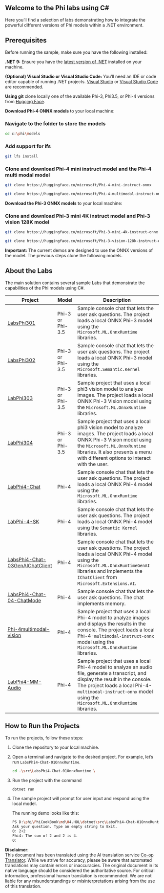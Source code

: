 <!--
CO_OP_TRANSLATOR_METADATA:
{
  "original_hash": "903c509a6d0d1ecce00b849d7f753bdd",
  "translation_date": "2025-07-09T19:36:21+00:00",
  "source_file": "md/04.HOL/dotnet/readme.md",
  "language_code": "en"
}
-->
## Welcome to the Phi labs using C#

Here you’ll find a selection of labs demonstrating how to integrate the powerful different versions of Phi models within a .NET environment.

## Prerequisites

Before running the sample, make sure you have the following installed:

**.NET 9:** Ensure you have the [latest version of .NET](https://dotnet.microsoft.com/download/dotnet?WT.mc_id=aiml-137032-kinfeylo) installed on your machine.

**(Optional) Visual Studio or Visual Studio Code:** You’ll need an IDE or code editor capable of running .NET projects. [Visual Studio](https://visualstudio.microsoft.com?WT.mc_id=aiml-137032-kinfeylo) or [Visual Studio Code](https://code.visualstudio.com?WT.mc_id=aiml-137032-kinfeylo) are recommended.

**Using git** clone locally one of the available Phi-3, Phi3.5, or Phi-4 versions from [Hugging Face](https://huggingface.co/collections/lokinfey/phi-4-family-679c6f234061a1ab60f5547c).

**Download Phi-4 ONNX models** to your local machine:

### Navigate to the folder to store the models

```bash
cd c:\phi\models
```

### Add support for lfs

```bash
git lfs install 
```

### Clone and download Phi-4 mini instruct model and the Phi-4 multi modal model

```bash
git clone https://huggingface.co/microsoft/Phi-4-mini-instruct-onnx

git clone https://huggingface.co/microsoft/Phi-4-multimodal-instruct-onnx
```

**Download the Phi-3 ONNX models** to your local machine:

### Clone and download Phi-3 mini 4K instruct model and Phi-3 vision 128K model

```bash
git clone https://huggingface.co/microsoft/Phi-3-mini-4k-instruct-onnx

git clone https://huggingface.co/microsoft/Phi-3-vision-128k-instruct-onnx-cpu
```

**Important:** The current demos are designed to use the ONNX versions of the model. The previous steps clone the following models.

## About the Labs

The main solution contains several sample Labs that demonstrate the capabilities of the Phi models using C#.

| Project | Model | Description |
| ------------ | -----------| ----------- |
| [LabsPhi301](../../../../../md/04.HOL/dotnet/src/LabsPhi301) | Phi-3 or Phi-3.5 | Sample console chat that lets the user ask questions. The project loads a local ONNX Phi-3 model using the `Microsoft.ML.OnnxRuntime` libraries. |
| [LabsPhi302](../../../../../md/04.HOL/dotnet/src/LabsPhi302) | Phi-3 or Phi-3.5 | Sample console chat that lets the user ask questions. The project loads a local ONNX Phi-3 model using the `Microsoft.Semantic.Kernel` libraries. |
| [LabPhi303](../../../../../md/04.HOL/dotnet/src/LabsPhi303) | Phi-3 or Phi-3.5 | Sample project that uses a local phi3 vision model to analyze images. The project loads a local ONNX Phi-3 Vision model using the `Microsoft.ML.OnnxRuntime` libraries. |
| [LabPhi304](../../../../../md/04.HOL/dotnet/src/LabsPhi304) | Phi-3 or Phi-3.5 | Sample project that uses a local phi3 vision model to analyze images. The project loads a local ONNX Phi-3 Vision model using the `Microsoft.ML.OnnxRuntime` libraries. It also presents a menu with different options to interact with the user. | 
| [LabPhi4-Chat](../../../../../md/04.HOL/dotnet/src/LabsPhi4-Chat-01OnnxRuntime) | Phi-4 | Sample console chat that lets the user ask questions. The project loads a local ONNX Phi-4 model using the `Microsoft.ML.OnnxRuntime` libraries. |
| [LabPhi-4-SK](../../../../../md/04.HOL/dotnet/src/LabsPhi4-Chat-02SK) | Phi-4 | Sample console chat that lets the user ask questions. The project loads a local ONNX Phi-4 model using the `Semantic Kernel` libraries. |
| [LabsPhi4-Chat-03GenAIChatClient](../../../../../md/04.HOL/dotnet/src/LabsPhi4-Chat-03GenAIChatClient) | Phi-4 | Sample console chat that lets the user ask questions. The project loads a local ONNX Phi-4 model using the `Microsoft.ML.OnnxRuntimeGenAI` libraries and implements the `IChatClient` from `Microsoft.Extensions.AI`. |
| [LabsPhi4-Chat-04-ChatMode](../../../../../md/04.HOL/dotnet/src/LabsPhi4-Chat-04-ChatMode) | Phi-4 | Sample console chat that lets the user ask questions. The chat implements memory. |
| [Phi-4multimodal-vision](../../../../../md/04.HOL/dotnet/src/LabsPhi4-MultiModal-01Images) | Phi-4 | Sample project that uses a local Phi-4 model to analyze images and displays the results in the console. The project loads a local Phi-4-`multimodal-instruct-onnx` model using the `Microsoft.ML.OnnxRuntime` libraries. |
| [LabPhi4-MM-Audio](../../../../../md/04.HOL/dotnet/src/LabsPhi4-MultiModal-02Audio) | Phi-4 | Sample project that uses a local Phi-4 model to analyze an audio file, generate a transcript, and display the result in the console. The project loads a local Phi-4-`multimodal-instruct-onnx` model using the `Microsoft.ML.OnnxRuntime` libraries. |

## How to Run the Projects

To run the projects, follow these steps:

1. Clone the repository to your local machine.

1. Open a terminal and navigate to the desired project. For example, let’s run `LabsPhi4-Chat-01OnnxRuntime`.

    ```bash
    cd .\src\LabsPhi4-Chat-01OnnxRuntime \
    ```

1. Run the project with the command

    ```bash
    dotnet run
    ```

1. The sample project will prompt for user input and respond using the local model.

   The running demo looks like this:

   ```bash
   PS D:\phi\PhiCookBook\md\04.HOL\dotnet\src\LabsPhi4-Chat-01OnnxRuntime> dotnet run
   Ask your question. Type an empty string to Exit.
   Q: 2+2
   Phi4: The sum of 2 and 2 is 4.
   Q:
   ```

**Disclaimer**:  
This document has been translated using the AI translation service [Co-op Translator](https://github.com/Azure/co-op-translator). While we strive for accuracy, please be aware that automated translations may contain errors or inaccuracies. The original document in its native language should be considered the authoritative source. For critical information, professional human translation is recommended. We are not liable for any misunderstandings or misinterpretations arising from the use of this translation.